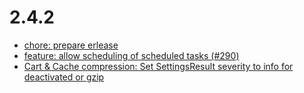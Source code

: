 # 2.4.2
- [chore: prepare erlease](/628f9db)
- [feature: allow scheduling of scheduled tasks (#290)](/a3ff334)
- [Cart & Cache compression: Set SettingsResult severity to info for deactivated or gzip](/d157d8f)